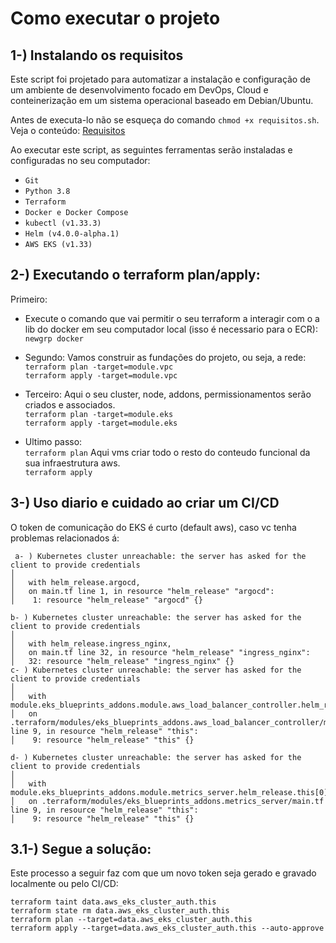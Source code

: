 # Como executar o projeto



## 1-) Instalando os requisitos

Este script foi projetado para automatizar a instalação e configuração de um ambiente de desenvolvimento focado em DevOps, Cloud e conteinerização em um sistema operacional baseado em Debian/Ubuntu.

Antes de executa-lo não se esqueça do comando `chmod +x requisitos.sh`. Veja o conteúdo: [Requisitos](requisitos/requisitos.sh)

Ao executar este script, as seguintes ferramentas serão instaladas e configuradas no seu computador:
- ``Git`` 
- ``Python 3.8``
- ``Terraform``
- ``Docker e Docker Compose``
- ``kubectl (v1.33.3)``
- ``Helm (v4.0.0-alpha.1)``
- ``AWS EKS (v1.33)``




## 2-) Executando o terraform plan/apply:

Primeiro:
- Execute o comando que vai permitir o seu terraform a interagir com o a lib do docker em seu computador local (isso é necessario para o ECR): \
`newgrp docker`

- Segundo: Vamos construir as fundações do projeto, ou seja, a rede: \
``terraform plan -target=module.vpc`` \
``terraform apply -target=module.vpc`` 

- Terceiro: Aqui o seu cluster, node, addons, permissionamentos serão criados e associados. \
``terraform plan -target=module.eks`` \
``terraform apply -target=module.eks`` 

- Ultimo passo: \
``terraform plan`` Aqui vms criar todo o resto do conteudo funcional da sua infraestrutura aws.\
``terraform apply``


## 3-) Uso diario e cuidado ao criar um CI/CD
O token de comunicação do EKS é curto (default aws), caso vc tenha problemas relacionados á:
```text
 a- ) Kubernetes cluster unreachable: the server has asked for the client to provide credentials
│ 
│   with helm_release.argocd,
│   on main.tf line 1, in resource "helm_release" "argocd":
│    1: resource "helm_release" "argocd" {}

b- ) Kubernetes cluster unreachable: the server has asked for the client to provide credentials
│ 
│   with helm_release.ingress_nginx,
│   on main.tf line 32, in resource "helm_release" "ingress_nginx":
│   32: resource "helm_release" "ingress_nginx" {}
c- ) Kubernetes cluster unreachable: the server has asked for the client to provide credentials
│ 
│   with module.eks_blueprints_addons.module.aws_load_balancer_controller.helm_release.this[0],
│   on .terraform/modules/eks_blueprints_addons.aws_load_balancer_controller/main.tf line 9, in resource "helm_release" "this":
│    9: resource "helm_release" "this" {}

d- ) Kubernetes cluster unreachable: the server has asked for the client to provide credentials
│ 
│   with module.eks_blueprints_addons.module.metrics_server.helm_release.this[0],
│   on .terraform/modules/eks_blueprints_addons.metrics_server/main.tf line 9, in resource "helm_release" "this":
│    9: resource "helm_release" "this" {}
``` 
## 3.1-) Segue a solução:

 Este processo a seguir faz com que um novo token seja gerado e gravado localmente ou pelo CI/CD:

``terraform taint data.aws_eks_cluster_auth.this`` \
``terraform state rm data.aws_eks_cluster_auth.this`` \
``terraform plan --target=data.aws_eks_cluster_auth.this`` \
``terraform apply --target=data.aws_eks_cluster_auth.this --auto-approve`` 



